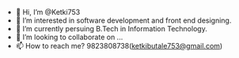 - 👋 Hi, I’m @Ketki753
- 👀 I’m interested in software development and front end designing.
- 🌱 I’m currently persuing B.Tech in Information Technology.
- 💞️ I’m looking to collaborate on ...
- 📫 How to reach me? 9823808738(ketkibutale753@gmail.com)

<!---
Ketki753/Ketki753 is a ✨ special ✨ repository because its `README.md` (this file) appears on your GitHub profile.
You can click the Preview link to take a look at your changes.
--->
